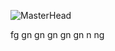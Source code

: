 ![MasterHead](https://www.applify.com.sg/blog/wp-content/uploads/2023/08/What-is-the-Difference-Between-Web-Development-and-Programming.jpg)

 
 
 
  
 fg
gn
gn
gn
gn
gn
n
ng
